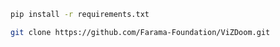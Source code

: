 ```bash
pip install -r requirements.txt
```

```bash
git clone https://github.com/Farama-Foundation/ViZDoom.git
```